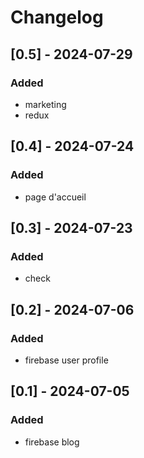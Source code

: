 # Changelog

## [0.5] - 2024-07-29

### Added

- marketing
- redux

## [0.4] - 2024-07-24

### Added

- page d'accueil

## [0.3] - 2024-07-23

### Added

- check

## [0.2] - 2024-07-06

### Added

- firebase user profile

## [0.1] - 2024-07-05

### Added

- firebase blog
